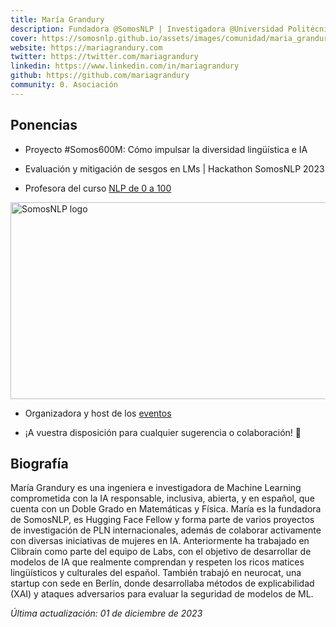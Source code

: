 ```yaml
---
title: María Grandury
description: Fundadora @SomosNLP | Investigadora @Universidad Politécnica de Madrid
cover: https://somosnlp.github.io/assets/images/comunidad/maria_grandury.png
website: https://mariagrandury.com
twitter: https://twitter.com/mariagrandury
linkedin: https://www.linkedin.com/in/mariagrandury
github: https://github.com/mariagrandury
community: 0. Asociación
---
```


## Ponencias

- Proyecto #Somos600M: Cómo impulsar la diversidad lingüística e IA

<EventSummary
    description="Hablaremos de la importancia de la diversidad lingüística en IA y cómo cada persona puede apoyar la iniciativa #Somos600M en el desarrollo de LLMs inclusivos, que representen la diversidad de los 600 millones de personas hispanohablantes."
    poster="https://somosnlp.github.io/assets/images/eventos/240313_maria_grandury.jpg"
    video="https://www.youtube.com/embed/QCNPVy3QWFs"
/>

- Evaluación y mitigación de sesgos en LMs | Hackathon SomosNLP 2023

<EventSummary
    description="Descubriremos diversas técnicas y herramientas open-source integradas en el ecosistema de Hugging Face que podéis utilizar para evaluar y mitigar sesgos tanto en datasets como en modelos de PLN. También hay un mini paréntesis sobre la evaluación de la huella de carbono del entrenamiento de modelos."
    poster="https://somosnlp.github.io/assets/images/eventos/230328_evaluacion_de_sesgos.jpg"
    video="https://www.youtube.com/embed/Ng2Yb7qrfY4"
/>

- Profesora del curso [NLP de 0 a 100](https://somosnlp.org/nlp-de-cero-a-cien)

<div class="flex justify-center">
    <a href="https://somosnlp.org/nlp-de-cero-a-cien" target="_blank">
        <img src="https://somosnlp.github.io/assets/images/nlp_de_cero_a_cien.jpeg" alt="SomosNLP logo" width="560" height="315" />
    </a>
</div>

- Organizadora y host de los [eventos](https://somosnlp.org/eventos)

- ¡A vuestra disposición para cualquier sugerencia o colaboración! 🤗

## Biografía

María Grandury es una ingeniera e investigadora de Machine Learning comprometida con la IA responsable, inclusiva, abierta, y en español, que cuenta con un Doble Grado en Matemáticas y Física. María es la fundadora de SomosNLP, es Hugging Face Fellow y forma parte de varios proyectos de investigación de PLN internacionales, además de colaborar activamente con diversas iniciativas de mujeres en IA. Anteriormente ha trabajado en Clibrain como parte del equipo de Labs, con el objetivo de desarrollar de modelos de IA que realmente comprendan y respeten los ricos matices lingüísticos y culturales del español. También trabajó en neurocat, una startup con sede en Berlín, donde desarrollaba métodos de explicabilidad (XAI) y ataques adversarios para evaluar la seguridad de modelos de ML.

*Última actualización: 01 de diciembre de 2023*
